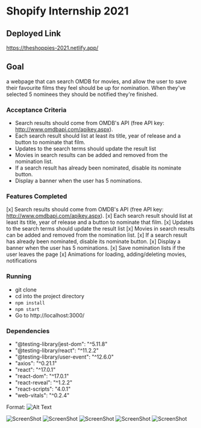# Shopify Internship 2021

## Deployed Link  

https://theshoppies-2021.netlify.app/

## Goal
a webpage that can search OMDB for movies, and allow the user to save their favourite films they feel should be up for nomination. When they've selected 5 nominees they should be notified they're finished.

### Acceptance Criteria
* Search results should come from OMDB's API (free API key: http://www.omdbapi.com/apikey.aspx).
* Each search result should list at least its title, year of release and a button to nominate that film.
* Updates to the search terms should update the result list
* Movies in search results can be added and removed from the nomination list.
* If a search result has already been nominated, disable its nominate button.
* Display a banner when the user has 5 nominations.

### Features Completed
[x] Search results should come from OMDB's API (free API key: http://www.omdbapi.com/apikey.aspx).
[x] Each search result should list at least its title, year of release and a button to nominate that film.
[x] Updates to the search terms should update the result list
[x] Movies in search results can be added and removed from the nomination list.
[x] If a search result has already been nominated, disable its nominate button.
[x] Display a banner when the user has 5 nominations.
[x] Save nomination lists if the user leaves the page
[x] Animations for loading, adding/deleting movies, notifications
### Running

* git clone
* cd into the project directory
* ```npm install```
* ```npm start```
* Go to http://localhost:3000/

### Dependencies
* "@testing-library/jest-dom": "^5.11.8"
* "@testing-library/react": "^11.2.2"
* "@testing-library/user-event": "^12.6.0"
* "axios": "^0.21.1"
* "react": "^17.0.1"
* "react-dom": "^17.0.1"
* "react-reveal": "^1.2.2"
* "react-scripts": "4.0.1"
* "web-vitals": "^0.2.4"

Format: ![Alt Text](https://ibb.co/gR9bYBh)

![ScreenShot](https://ibb.co/gR9bYBh)
![ScreenShot](https://ibb.co/Bt9vChm)
![ScreenShot](https://ibb.co/2FXbKXm)
![ScreenShot](https://ibb.co/X80wXNW)
![ScreenShot](https://ibb.co/Th8brkx)
